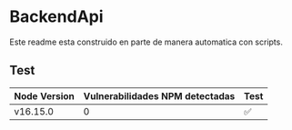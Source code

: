 
# BackendApi
Este readme esta construido en parte de manera automatica con scripts.
## Test
| Node Version | Vulnerabilidades NPM detectadas | Test |
| -|-|-|
|v16.15.0|0|✅|
